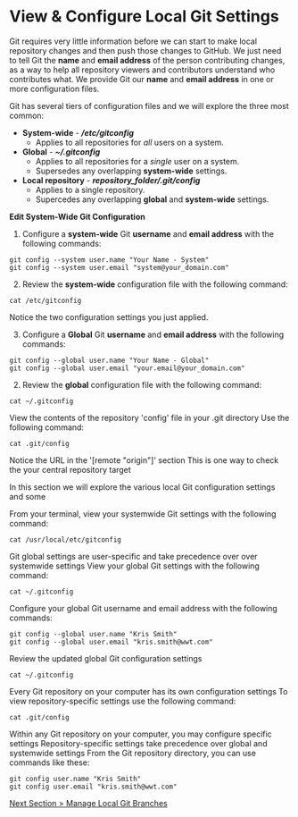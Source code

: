 # View & Configure Local Git Settings

Git requires very little information before we can start to make local repository changes and then push those changes to GitHub.  We just need to tell Git the **name** and **email address** of the person contributing changes, as a way to help all repository viewers and contributors understand who contributes what.  We provide Git our **name** and **email address** in one or more configuration files.

Git has several tiers of configuration files and we will explore the three most common:

- **System-wide** - ***/etc/gitconfig***
  - Applies to all repositories for *all* users on a system.
- **Global** - ***~/.gitconfig***
  - Applies to all repositories for a *single* user on a system.
  - Supersedes any overlapping **system-wide** settings.
- **Local repository** - ***repository_folder/.git/config***
  - Applies to a single repository.
  - Supercedes any overlapping **global** and **system-wide** settings.



**Edit System-Wide Git Configuration**

1. Configure a **system-wide** Git **username** and **email address** with the following commands:


```shell
git config --system user.name "Your Name - System"
git config --system user.email "system@your_domain.com"
```



2. Review the **system-wide** configuration file with the following command:

```shell
cat /etc/gitconfig
```





Notice the two configuration settings you just applied.



3. Configure a **Global** Git **username** and **email address** with the following commands:

```shell
git config --global user.name "Your Name - Global"
git config --global user.email "your.email@your_domain.com"
```



2. Review the **global** configuration file with the following command:

```shell
cat ~/.gitconfig
```



View the contents of the repository 'config' file in your .git directory
Use the following command:

```shell
cat .git/config
```



Notice the URL in the '[remote "origin"]' section
This is one way to check the your central repository target



In this section we will explore the various local Git configuration settings and some 



From your terminal, view your systemwide Git settings with the following command:

```shell
cat /usr/local/etc/gitconfig
```



Git global settings are user-specific and take precedence over over systemwide settings
View your global Git settings with the following command:

```shell
cat ~/.gitconfig
```



Configure your global Git username and email address with the following commands:

```shell
git config --global user.name "Kris Smith"
git config --global user.email "kris.smith@wwt.com"
```



Review the updated global Git configuration settings

```shell
cat ~/.gitconfig
```



Every Git repository on your computer has its own configuration settings
To view repository-specific settings use the following command:



```shell
cat .git/config
```



Within any Git repository on your computer, you may configure specific settings
Repository-specific settings take precedence over global and systemwide settings
From the Git repository directory, you can use commands like these:



```shell
git config user.name "Kris Smith"
git config user.email "kris.smith@wwt.com"
```



[Next Section > Manage Local Git Branches](section_7.md "Manage Local Git Branches")